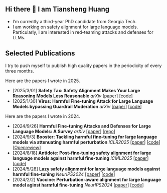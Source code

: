 ## Hi there 👋 I am Tiansheng Huang

- I’m currently a third-year PhD candidate from Georgia Tech.
- I am working on safety alignment for large language models. Particularly, I am interested in red-teaming attacks and defenses for LLMs.

## Selected Publications
I try to push myself to publish high quality papers in the periodicity of every three months. 

Here are the papers I wrote in 2025.

- [2025/3/01]  **Safety Tax: Safety Alignment Makes Your Large Reasoning Models Less Reasonable** *arXiv* [[paper](https://arxiv.org/abs/2503.00555)] [[code](https://github.com/git-disl/Safety-Tax)] 
- [2025/1/30]  **Virus: Harmful Fine-tuning Attack for Large Language Models bypassing Guardrail Moderation** *arXiv* [[paper](https://arxiv.org/abs/2501.17433)] [[code](https://github.com/git-disl/Virus)] 

Here are the papers I wrote in 2024. 
- [2024/9/26] **Harmful Fine-tuning Attacks and Defenses for Large Language Models: A Survey** *arXiv* [[paper](https://arxiv.org/html/2409.18169v2)] [[repo](https://github.com/git-disl/awesome_LLM-harmful-fine-tuning-papers)]
- [2024/9/3] **Booster: Tackling harmful fine-tuning for large language models via attenuating harmful perturbation** *ICLR2025* [[paper](https://arxiv.org/abs/2409.01586)] [[code](https://github.com/git-disl/Booster)] [[Openreview](https://openreview.net/forum?id=tTPHgb0EtV)] 
- [2024/8/18] **Antidote: Post-fine-tuning safety alignment for large language models against harmful fine-tuning** *ICML2025* [[paper](https://arxiv.org/abs/2408.09600)] [[code](https://github.com/git-disl/Antidote)]
- [2024/5/28] **Lazy safety alignment for large language models against harmful fine-tuning** *NeurIPS2024* [[paper](https://arxiv.org/abs/2405.18641)] [[code](https://github.com/git-disl/Lisa)]
- [2024/2/2] **Vaccine: Perturbation-aware alignment for large language model aginst harmful fine-tuning** *NeurIPS2024* [[paper](https://arxiv.org/abs/2402.01109)] [[code](https://github.com/git-disl/Vaccine)] 


